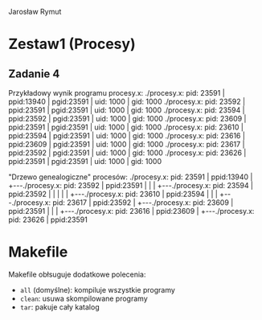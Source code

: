 Jarosław Rymut

# Zestaw1 (Procesy)

## Zadanie 4

Przykładowy wynik programu procesy.x:
	./procesy.x: pid: 23591 | ppid:13940 | pgid:23591 | uid:  1000 | gid:  1000
	./procesy.x: pid: 23592 | ppid:23591 | pgid:23591 | uid:  1000 | gid:  1000
	./procesy.x: pid: 23594 | ppid:23592 | pgid:23591 | uid:  1000 | gid:  1000
	./procesy.x: pid: 23609 | ppid:23591 | pgid:23591 | uid:  1000 | gid:  1000
	./procesy.x: pid: 23610 | ppid:23594 | pgid:23591 | uid:  1000 | gid:  1000
	./procesy.x: pid: 23616 | ppid:23609 | pgid:23591 | uid:  1000 | gid:  1000
	./procesy.x: pid: 23617 | ppid:23592 | pgid:23591 | uid:  1000 | gid:  1000
	./procesy.x: pid: 23626 | ppid:23591 | pgid:23591 | uid:  1000 | gid:  1000

"Drzewo genealogiczne" procesów:
	./procesy.x: pid: 23591 | ppid:13940
	|
	+---./procesy.x: pid: 23592 | ppid:23591
	|   |
	|	+---./procesy.x: pid: 23594 | ppid:23592
	|   |   |
	|	|   +---./procesy.x: pid: 23610 | ppid:23594
	|   |
	|	+---./procesy.x: pid: 23617 | ppid:23592
	|
	+---./procesy.x: pid: 23609 | ppid:23591
	|   |
	|	+---./procesy.x: pid: 23616 | ppid:23609
	|
	+---./procesy.x: pid: 23626 | ppid:23591

# Makefile

Makefile obłsuguje dodatkowe polecenia:

- `all` (domyślne): kompiluje wszystkie programy
- `clean`: usuwa skompilowane programy
- `tar`: pakuje cały katalog
